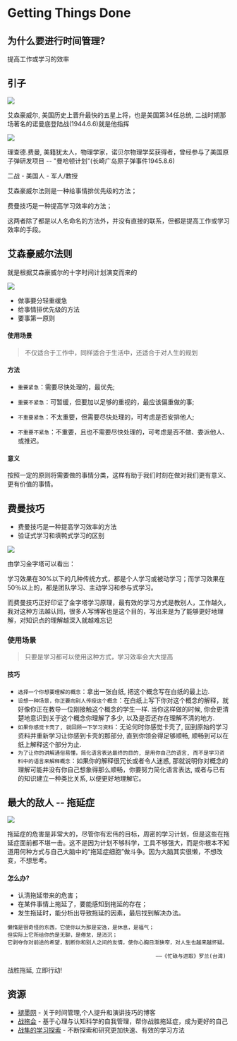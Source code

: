 Getting Things Done
===

## 为什么要进行时间管理?
提高工作或学习的效率


## 引子
![](http://gb.cri.cn/mmsource/images/2007/04/30/nz070430022.jpg)

艾森豪威尔, 美国历史上晋升最快的五星上将，也是美国第34任总统, 二战时期那场著名的诺曼底登陆战(1944.6.6)就是他指挥

![](http://imgtu.5011.net/uploads/content/20160708/4541671467958170.jpg)

理查德.费曼, 美籍犹太人，物理学家，诺贝尔物理学奖获得者，曾经参与了美国原子弹研发项目 -- "曼哈顿计划"(长崎广岛原子弹事件1945.8.6)

二战 - 美国人 - 军人/教授

艾森豪威尔法则是一种给事情排优先级的方法；

费曼技巧是一种提高学习效率的方法；

这两者除了都是以人名命名的方法外，并没有直接的联系，但都是提高工作或学习效率的手段。

## 艾森豪威尔法则
就是根据艾森豪威尔的十字时间计划演变而来的

![](https://gss1.bdstatic.com/9vo3dSag_xI4khGkpoWK1HF6hhy/baike/c0%3Dbaike116%2C5%2C5%2C116%2C38/sign=f3569340ebc4b7452099bf44ae957572/267f9e2f07082838e633c97db899a9014c08f199.jpg)

* 做事要分轻重缓急
* 给事情排优先级的方法
* 要事第一原则

#### 使用场景
> 不仅适合于工作中，同样适合于生活中，还适合于对人生的规划

#### 方法

* `重要紧急`：需要尽快处理的，最优先;

* `重要不紧急`：可暂缓，但要加以足够的重视的，最应该偏重做的事;

* `不重要紧急`：不太重要，但需要尽快处理的，可考虑是否安排他人;

* `不重要不紧急`：不重要，且也不需要尽快处理的，可考虑是否不做、委派他人、或推迟。

#### 意义
按照一定的原则将需要做的事情分类，这样有助于我们时刻在做对我们更有意义、更有价值的事情。


## 费曼技巧
* 费曼技巧是一种提高学习效率的方法
* 验证式学习和填鸭式学习的区别

![](http://www.onesmart.org/images/xuep1.jpg)

由学习金字塔可以看出：

学习效果在30%以下的几种传统方式，都是个人学习或被动学习；而学习效果在50％以上的，都是团队学习、主动学习和参与式学习。


而费曼技巧正好印证了金字塔学习原理，最有效的学习方式是教别人，工作越久，我对这种方法越认同，很多人写博客也是这个目的，写出来是为了能够更好地理解，对知识点的理解越深入就越难忘记

### 使用场景
> 只要是学习都可以使用这种方式，学习效率会大大提高

#### 技巧
* `选择一个你想要理解的概念`：拿出一张白纸, 把这个概念写在白纸的最上边.
* `设想一种场景，你正要向别人传授这个概念`：在白纸上写下你对这个概念的解释，就好像你正在教导一位刚接触这个概念的学生一样. 当你这样做的时候, 你会更清楚地意识到关于这个概念你理解了多少, 以及是否还存在理解不清的地方.
* `如果你感觉卡壳了, 就回顾一下学习资料`：无论何时你感觉卡壳了, 回到原始的学习资料并重新学习让你感到卡壳的那部分, 直到你领会得足够顺畅, 顺畅到可以在纸上解释这个部分为止.
* `为了让你的讲解通俗易懂，简化语言表达最终的目的, 是用你自己的语言, 而不是学习资料中的语言来解释概念`：如果你的解释很冗长或者令人迷惑, 那就说明你对概念的理解可能并没有你自己想象得那么顺畅，你要努力简化语言表达, 或者与已有的知识建立一种类比关系, 以便更好地理解它。

## 最大的敌人 -- 拖延症

![](http://pic114.nipic.com/file/20161107/10208796_091509272964_2.jpg)

拖延症的危害是非常大的，尽管你有宏伟的目标，周密的学习计划，但是这些在拖延症面前都不堪一击。这不是因为计划不够科学，工具不够强大，而是你根本不知道用何种方式与自己大脑中的“拖延症细胞”做斗争。因为大脑其实很懒，不想改变，不想思考。

#### 怎么办?
* 认清拖延带来的危害；
* 在某件事情上拖延了，要能感知到拖延的存在；
* 发生拖延时，能分析出导致拖延的因素，最后找到解决办法。

```
懒惰是很奇怪的东西，它使你以为那是安逸，是休息，是福气；
但实际上它所给你的是无聊，是倦怠，是消沉；
它剥夺你对前途的希望，割断你和别人之间的友情，使你心胸日渐狭窄，对人生也越来越怀疑。

                                               ——《忙碌与进取》罗兰(台湾)
```

战胜拖延, 立即行动!


## 资源
* [褪墨网](http://www.mifengtd.cn/) - 关于时间管理,个人提升和演讲技巧的博客
* [战拖会](http://www.zhantuo.com/) - 基于心理与认知科学的自我管理，帮你战胜拖延症，成为更好的自己
* [战隼的学习探索](http://www.read.org.cn/) - 不断探索和研究更加快速、有效的学习方法
